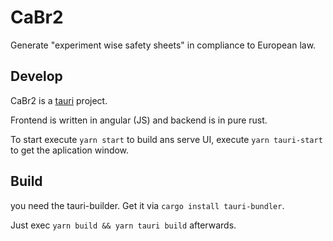 # CaBr2

Generate "experiment wise safety sheets" in compliance to European law.

## Develop

CaBr2 is a [tauri](https://github.com/tauri-apps/tauri) project.

Frontend is written in angular (JS) and backend is in pure rust.

To start execute `yarn start` to build ans serve UI,
execute `yarn tauri-start` to get the aplication window.

## Build

you need the tauri-builder. Get it  via `cargo install tauri-bundler`.

Just exec `yarn build && yarn tauri build` afterwards.
